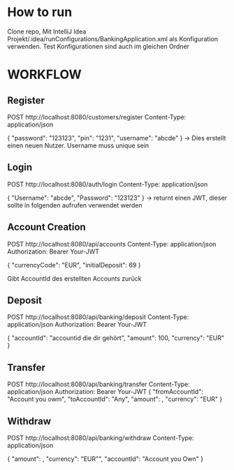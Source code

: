 # How to run
Clone repo, Mit IntelliJ Idea Projekt/.idea/runConfigurations/BankingApplication.xml als Konfiguration verwenden.
Test Konfigurationen sind auch im gleichen Ordner

# WORKFLOW

## Register
POST http://localhost:8080/customers/register
Content-Type: application/json

{
"password": "123123",
"pin": "1231",
"username": "abcde"
}
-> Dies erstellt einen neuen Nutzer. Username muss unique sein



## Login
POST http://localhost:8080/auth/login
Content-Type: application/json

{
"Username": "abcde",
"Password": "123123"
}
-> returnt einen JWT, dieser sollte in folgenden aufrufen verwendet werden



## Account Creation

POST http://localhost:8080/api/accounts
Content-Type: application/json
Authorization: Bearer Your-JWT

{
"currencyCode": "EUR",
"initialDeposit": 69
}

Gibt AccountId des erstellten Accounts zurück 

## Deposit


POST http://localhost:8080/api/banking/deposit
Content-Type: application/json
Authorization: Bearer Your-JWT

{
"accountId": "accountid die dir gehört",
"amount": 100,
"currency": "EUR"
}


## Transfer


POST http://localhost:8080/api/banking/transfer
Content-Type: application/json
Authorization: Bearer Your-JWT
{
"fromAccountId": "Account you owm",
"toAccountId": "Any",
"amount": ,
"currency": "EUR"
}


## Withdraw

POST http://localhost:8080/api/banking/withdraw
Content-Type: application/json

{
"amount": ,
"currency": "EUR"",
"accountId": "Account you Own"
}
